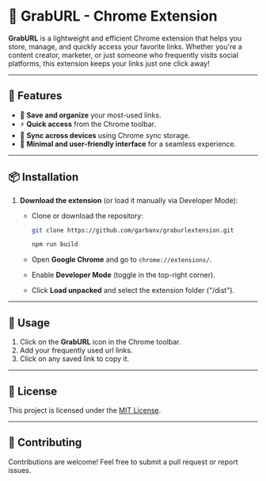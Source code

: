 # 🚀 GrabURL - Chrome Extension  

**GrabURL** is a lightweight and efficient Chrome extension that helps you store, manage, and quickly access your favorite links. Whether you're a content creator, marketer, or just someone who frequently visits social platforms, this extension keeps your links just one click away!  

---

## 🌟 Features  

- 📌 **Save and organize** your most-used links.  
- ⚡ **Quick access** from the Chrome toolbar.  
- 🔄 **Sync across devices** using Chrome sync storage.  
- 🎨 **Minimal and user-friendly interface** for a seamless experience.  
 
---

## 📦 Installation  

1. **Download the extension** (or load it manually via Developer Mode):  
   - Clone or download the repository:  
     ```bash
     git clone https://github.com/garbanv/graburlextension.git
     ```  
     
      ```bash
     npm run build
     ```  
   - Open **Google Chrome** and go to `chrome://extensions/`.  
   - Enable **Developer Mode** (toggle in the top-right corner).  
   - Click **Load unpacked** and select the extension folder ("/dist").  

---

## 🔧 Usage  

1. Click on the **GrabURL** icon in the Chrome toolbar.  
2. Add your frequently used url links.  
3. Click on any saved link to copy it.  

---

## 📜 License  

This project is licensed under the [MIT License](https://en.wikipedia.org/wiki/MIT_License).  

---

## 🤝 Contributing  

Contributions are welcome! Feel free to submit a pull request or report issues.  
